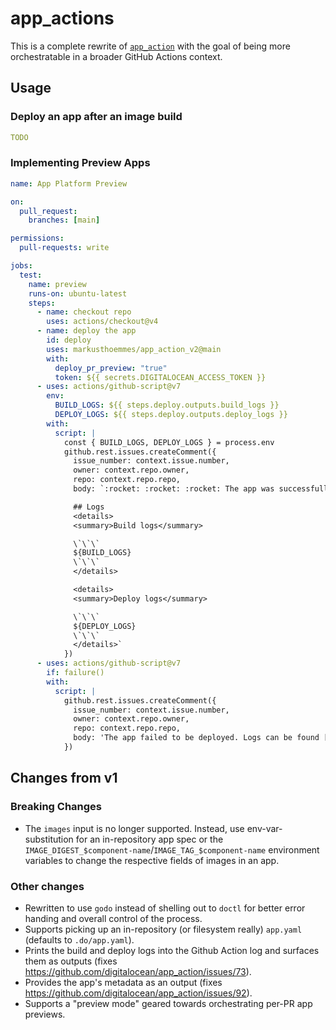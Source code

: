 # app_actions

This is a complete rewrite of [`app_action`](https://github.com/digitalocean/app_action) with the goal of being more orchestratable in a broader GitHub Actions context.

## Usage

### Deploy an app after an image build

```yaml
TODO
```

### Implementing Preview Apps

```yaml
name: App Platform Preview

on:
  pull_request:
    branches: [main]

permissions:
  pull-requests: write

jobs:
  test:
    name: preview
    runs-on: ubuntu-latest
    steps:
      - name: checkout repo
        uses: actions/checkout@v4
      - name: deploy the app
        id: deploy
        uses: markusthoemmes/app_action_v2@main
        with:
          deploy_pr_preview: "true"
          token: ${{ secrets.DIGITALOCEAN_ACCESS_TOKEN }}
      - uses: actions/github-script@v7
        env:
          BUILD_LOGS: ${{ steps.deploy.outputs.build_logs }}
          DEPLOY_LOGS: ${{ steps.deploy.outputs.deploy_logs }}
        with:
          script: |
            const { BUILD_LOGS, DEPLOY_LOGS } = process.env
            github.rest.issues.createComment({
              issue_number: context.issue.number,
              owner: context.repo.owner,
              repo: context.repo.repo,
              body: `:rocket: :rocket: :rocket: The app was successfully deployed at ${{ fromJson(steps.deploy.outputs.app).live_url }}.

              ## Logs
              <details>
              <summary>Build logs</summary>

              \`\`\`
              ${BUILD_LOGS}
              \`\`\`
              </details>

              <details>
              <summary>Deploy logs</summary>

              \`\`\`
              ${DEPLOY_LOGS}
              \`\`\`
              </details>`
            })
      - uses: actions/github-script@v7
        if: failure()
        with:
          script: |
            github.rest.issues.createComment({
              issue_number: context.issue.number,
              owner: context.repo.owner,
              repo: context.repo.repo,
              body: 'The app failed to be deployed. Logs can be found [here](https://github.com/${{ github.repository }}/actions/runs/${{ github.run_id }}).'
            })
```

## Changes from v1

### Breaking Changes

- The `images` input is no longer supported. Instead, use env-var-substitution for an in-repository app spec or the `IMAGE_DIGEST_$component-name`/`IMAGE_TAG_$component-name` environment variables to change the respective fields of images in an app.

### Other changes

- Rewritten to use `godo` instead of shelling out to `doctl` for better error handing and overall control of the process.
- Supports picking up an in-repository (or filesystem really) `app.yaml` (defaults to `.do/app.yaml`).
- Prints the build and deploy logs into the Github Action log and surfaces them as outputs (fixes https://github.com/digitalocean/app_action/issues/73).
- Provides the app's metadata as an output (fixes https://github.com/digitalocean/app_action/issues/92).
- Supports a "preview mode" geared towards orchestrating per-PR app previews.